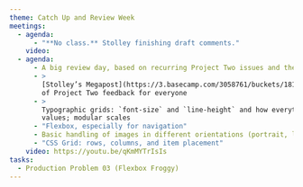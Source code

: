 ```yaml
---
theme: Catch Up and Review Week
meetings:
  - agenda:
      - "**No class.** Stolley finishing draft comments."
    video:
  - agenda:
      - A big review day, based on recurring Project Two issues and the Week Eleven Q&A thread
      - >
        [Stolley’s Megapost](https://3.basecamp.com/3058761/buckets/18157789/message_boards/2891782466)
        of Project Two feedback for everyone
      - >
        Typographic grids: `font-size` and `line-height` and how everything comes back to those two
        values; modular scales
      - "Flexbox, especially for navigation"
      - Basic handling of images in different orientations (portrait, landscape)
      - "CSS Grid: rows, columns, and item placement"
    video: https://youtu.be/qKmMYTrIsIs
tasks:
  - Production Problem 03 (Flexbox Froggy)
---
```

